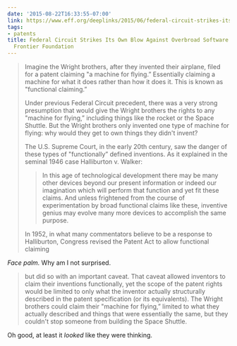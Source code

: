 ```yaml
---
date: '2015-08-22T16:33:55-07:00'
link: https://www.eff.org/deeplinks/2015/06/federal-circuit-strikes-its-own-blow-against-overbroad-software-patents
tags:
- patents
title: Federal Circuit Strikes Its Own Blow Against Overbroad Software Patents | Electronic
  Frontier Foundation
---
```


>Imagine the Wright brothers, after they invented their airplane, filed for a patent claiming "a machine for flying.” Essentially claiming a machine for what it does rather than how it does it. This is known as "functional claiming.”
>
>Under previous Federal Circuit precedent, there was a very strong presumption that would give the Wright brothers the rights to any "machine for flying,” including things like the rocket or the Space Shuttle. But the Wright brothers only invented one type of machine for flying: why would they get to own things they didn't invent?
>
>The U.S. Supreme Court, in the early 20th century, saw the danger of these types of "functionally” defined inventions. As it explained in the seminal 1946 case Halliburton v. Walker:
>
>> In this age of technological development there may be many other devices beyond our present information or indeed our imagination which will perform that function and yet fit these claims. And unless frightened from the course of experimentation by broad functional claims like these, inventive genius may evolve many more devices to accomplish the same purpose.
>
>In 1952, in what many commentators believe to be a response to Halliburton, Congress revised the Patent Act to allow functional claiming

_Face palm._ Why am I not surprised.

>but did so with an important caveat. That caveat allowed inventors to claim their inventions functionally, yet the scope of the patent rights would be limited to only what the inventor actually structurally described in the patent specification (or its equivalents). The Wright brothers could claim their "machine for flying,” limited to what they actually described and things that were essentially the same, but they couldn't stop someone from building the Space Shuttle.

Oh good, at least it _looked_ like they were thinking.

